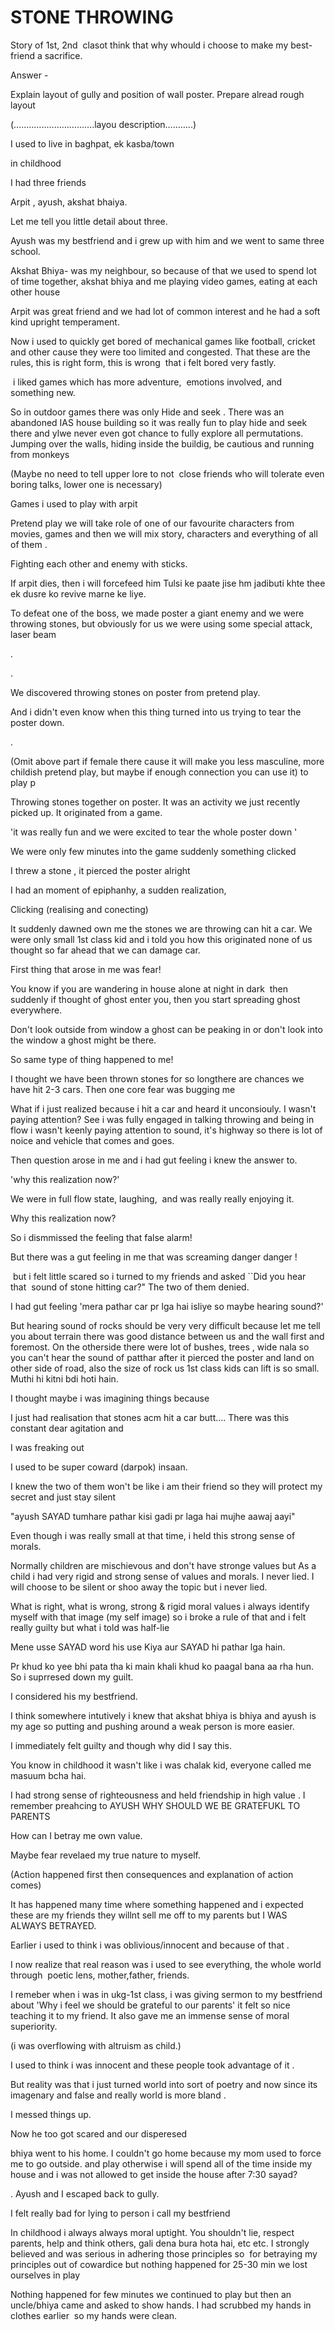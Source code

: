 # STONE THROWING
Story of 1st, 2nd  clasot think that why whould i choose to make my best-friend a sacrifice.

Answer -

Explain layout of gully and position of wall poster. Prepare alread rough layout 

(……..…..……………….layou description………..)

I used to live in baghpat, ek kasba/town

in childhood 

I had three friends 

Arpit , ayush, akshat bhaiya.

Let me tell you little detail about three.

Ayush was my bestfriend and i grew up with him and we went to same three school.

Akshat Bhiya- was my neighbour, so because of that we used to spend lot of time together, akshat bhiya and me playing video games, eating at each other house

Arpit was great friend and we had lot of common interest and he had a soft kind upright temperament. 

Now i used to quickly get bored of mechanical games like football, cricket and other cause they were too limited and congested. That these are the rules, this is right form, this is wrong  that i felt bored very fastly. 

 i liked games which has more adventure,  emotions involved, and something new.

So in outdoor games there was only Hide and seek . There was an abandoned IAS house building so it was really fun to play hide and seek there and ylwe never even got chance to fully explore all permutations. Jumping over the walls, hiding inside the buildig, be cautious and running from monkeys

(Maybe no need to tell upper lore to not  close friends who will tolerate even boring talks, lower one is necessary)

Games i used to play with arpit 

Pretend play we will take role of one of our favourite characters from movies, games and then we will mix story, characters and everything of all of them .

Fighting each other and enemy with sticks.

If arpit dies, then i will forcefeed him Tulsi ke paate jise hm jadibuti khte thee ek dusre ko revive marne ke liye.

To defeat one of the boss, we made poster a giant enemy and we were throwing stones, but obviously for us we were using some special attack, laser beam

.

.

We discovered throwing stones on poster from pretend play. 

And i didn't even know when this thing turned into us trying to tear the poster down.

.

(Omit above part if female there cause it will make you less masculine, more childish pretend play, but maybe if enough connection you can use it) to play p

Throwing stones together on poster. It was an activity we just recently picked up. It originated from a game.

'it was really fun and we were excited to tear the whole poster down '

We were only few minutes into the game suddenly something clicked

I threw a stone , it pierced the poster alright

I had an moment of epiphanhy, a sudden realization, 

Clicking (realising and conecting)

It suddenly dawned own me the stones we are throwing can hit a car. We were only small 1st class kid and i told you how this originated none of us thought so far ahead that we can damage car.

First thing that arose in me was fear!

You know if you are wandering in house alone at night in dark  then suddenly if thought of ghost enter you, then you start spreading ghost everywhere.

Don't look outside from window a ghost can be peaking in or don't look into the window a ghost might be there.

So same type of thing happened to me!

I thought we have been thrown stones for so longthere are chances we have hit 2-3 cars. Then one core fear was bugging me

What if i just realized because i hit a car and heard it unconsiouly. I wasn't paying attention? See i was fully engaged in talking throwing and being in flow i wasn't keenly paying attention to sound, it's highway so there is lot of noice and vehicle that comes and goes.

Then question arose in me and i had gut feeling i knew the answer to.

'why this realization now?'

We were in full flow state, laughing,  and was really really enjoying it. 

Why this realization now?

So i dismmissed the feeling that false alarm!

But there was a gut feeling in me that was screaming danger danger !

 but i felt little scared so i turned to my friends and asked ``Did you hear that  sound of stone hitting car?" The two of them denied.

I had gut feeling 'mera pathar car pr lga hai isliye so maybe hearing sound?'

But hearing sound of rocks should be very very difficult because let me tell you about terrain there was good distance between us and the wall first and foremost. On the otherside there were lot of bushes, trees , wide nala so you can't hear the sound of patthar after it pierced the poster and land on other side of road, also the size of rock us 1st class kids can lift is so small. Muthi hi kitni bdi hoti hain.

I thought maybe i was imagining things because

I just had realisation that stones acm hit a car butt…. There was this constant dear agitation and 

I was freaking out

I used to be super coward (darpok) insaan.

I knew the two of them won't be like i am their friend so they will protect my secret and just stay silent

"ayush SAYAD tumhare pathar kisi gadi pr laga hai mujhe aawaj aayi"

Even though i was really small at that time, i held this strong sense of morals. 

Normally children are mischievous and don't have stronge values but As a child i had very rigid and strong sense of values and morals. I never lied. I will choose to be silent or shoo away the topic but i never lied.

What is right, what is wrong, strong & rigid moral values i always identify myself with that image (my self image) so i broke a rule of that and i felt really guilty but what i told was half-lie 

Mene usse SAYAD word his use Kiya aur SAYAD hi pathar lga hain.

Pr khud ko yee bhi pata tha ki main khali khud ko paagal bana aa rha hun. So i suprresed down my guilt. 

I considered his my bestfriend.

I think somewhere intutively i knew that akshat bhiya is bhiya and ayush is my age so putting and pushing around a weak person is more easier.

I immediately felt guilty and though why did I say this. 

You know in childhood it wasn't like i was chalak kid, everyone called me masuum bcha hai.

I had strong sense of righteousness and held friendship in high value .
I remember preahcing to AYUSH WHY SHOULD WE BE GRATEFUKL TO PARENTS

How can I betray me own value.

Maybe fear revelaed my true nature to myself.

(Action happened first then consequences and explanation of action comes)

It has happened many time where something happened and i expected these are my friends they willnt sell me off to my parents but I WAS ALWAYS BETRAYED.

Earlier i used to think i was oblivious/innocent and because of that .

I now realize that real reason was i used to see everything, the whole world through  poetic lens, mother,father, friends.

I remeber when i was in ukg-1st class, i was giving sermon to my bestfriend about 'Why i feel we should be grateful to our parents' it felt so nice teaching it to my friend. It also gave me an immense sense of moral superiority.

(i was overflowing with altruism as child.)

I used to think i was innocent and these people took advantage of it . 

But reality was that i just turned world into sort of poetry and now since its imagenary and false and really world is more bland .

I messed things up.

Now he too got scared and our disperesed

bhiya went to his home. I couldn't go home because my mom used to force me to go outside. and play otherwise i will spend all of the time inside my house and i was not allowed to get inside the house after 7:30 sayad? 

. Ayush and I escaped back to gully. 

I felt really bad for lying to person i call my bestfriend

In childhood i always always moral uptight. You shouldn't lie, respect parents, help and think others, gali dena bura hota hai, etc etc. I strongly believed and was serious in adhering those principles so  for betraying my principles out of cowardice but nothing happened for 25-30 min we lost ourselves in play

Nothing happened for few minutes we continued to play but then an uncle/bhiya came and asked to show hands. I had scrubbed my hands in clothes earlier  so my hands were clean.